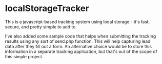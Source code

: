 # localStorageTracker

This is a javascript-based tracking system using local storage - it's fast, secure, and pretty simple to add to.

I've also added some sample code that helps when submitting the tracking results using any sort of send.php function. This will help capturing lead data after they fill out a form. An alternative choice would be to store this information in a separate tracking application, but that's out of the scope of this simple project.
